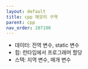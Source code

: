 ```yaml
---
layout: default
title: cpp 메모리 구역
parent: cpp
nav_order: 207100
---
```


* 데이터: 전역 변수, static 변수
* 힙: 런타입에서 프로그래머 할당
* 스택: 지역 변수, 매개 변수
